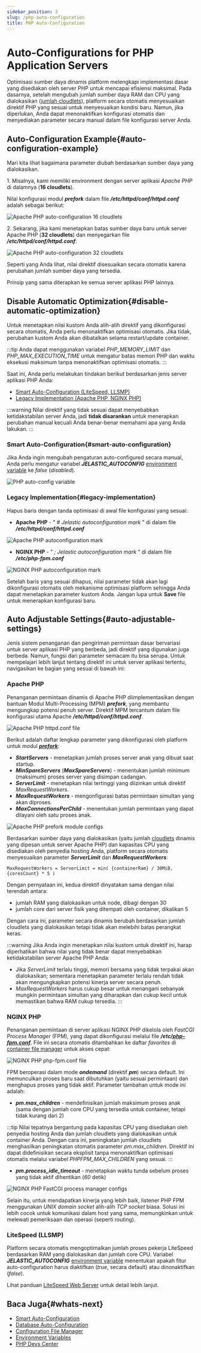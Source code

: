 ```yaml
---
sidebar_position: 3
slug: /php-auto-configuration
title: PHP Auto-Configuration
---
```

# Auto-Configurations for PHP Application Servers

Optimisasi sumber daya dinamis platform melengkapi implementasi dasar yang disediakan oleh server PHP untuk mencapai efisiensi maksimal. Pada dasarnya, setelah mengubah jumlah sumber daya RAM dan CPU yang dialokasikan ([jumlah cloudlets](https://docs.dewacloud.com/docs/cloudlet/)), platform secara otomatis menyesuaikan direktif PHP yang sesuai untuk menyesuaikan kondisi baru. Namun, jika diperlukan, Anda dapat menonaktifkan konfigurasi otomatis dan menyediakan parameter secara manual dalam file konfigurasi server Anda.

## Auto-Configuration Example{#auto-configuration-example}

Mari kita lihat bagaimana parameter diubah berdasarkan sumber daya yang dialokasikan.

1\. Misalnya, kami memiliki environment dengan server aplikasi _Apache PHP_ di dalamnya (**16 cloudlets**).

Nilai konfigurasi modul _**prefork**_ dalam file _**/etc/httpd/conf/httpd.conf**_ adalah sebagai berikut:

![Apache PHP auto-configuration 16 cloudlets](#)

2\. Sekarang, jika kami menetapkan batas sumber daya baru untuk server Apache PHP (**32 cloudlets**) dan menyegarkan file _**/etc/httpd/conf/httpd.conf**_:

![Apache PHP auto-configuration 32 cloudlets](#)

Seperti yang Anda lihat, nilai direktif disesuaikan secara otomatis karena perubahan jumlah sumber daya yang tersedia.

Prinsip yang sama diterapkan ke semua server aplikasi PHP lainnya.

## Disable Automatic Optimization{#disable-automatic-optimization}

Untuk menetapkan nilai kustom Anda alih-alih direktif yang dikonfigurasi secara otomatis, Anda perlu menonaktifkan optimisasi otomatis. Jika tidak, perubahan kustom Anda akan dibatalkan selama restart/update container.

:::tip
Anda dapat menggunakan variabel _PHP_MEMORY_LIMIT_ dan _PHP_MAX_EXECUTION_TIME_ untuk mengatur batas memori PHP dan waktu eksekusi maksimum tanpa menonaktifkan optimisasi otomatis.
:::

Saat ini, Anda perlu melakukan tindakan berikut berdasarkan jenis server aplikasi PHP Anda:

  * [Smart Auto-Configuration (LiteSpeed, LLSMP)](https://docs.dewacloud.com/docs/smart-auto-configuration)
  * [Legacy Implementation (Apache PHP, NGINX PHP)](https://docs.dewacloud.com/docs/legacy-implementation)

:::warning
Nilai direktif yang tidak sesuai dapat menyebabkan ketidakstabilan server Anda, jadi **tidak disarankan** untuk menerapkan perubahan manual kecuali Anda benar-benar memahami apa yang Anda lakukan.
:::

### Smart Auto-Configuration{#smart-auto-configuration}

Jika Anda ingin mengubah pengaturan auto-configured secara manual, Anda perlu mengatur variabel _**JELASTIC_AUTOCONFIG**_ [environment variable](https://docs.dewacloud.com/docs/container-variables/) ke _false_ (_disabled_).

![PHP auto-config variable](#)

### Legacy Implementation{#legacy-implementation}

Hapus baris dengan tanda optimisasi di awal file konfigurasi yang sesuai:

  * **Apache PHP** \- " _# Jelastic autoconfiguration mark_ " di dalam file _**/etc/httpd/conf/httpd.conf**_

![Apache PHP autoconfiguration mark](#)

  * **NGINX PHP** \- " _; Jelastic autoconfiguration mark_ " di dalam file _**/etc/php-fpm.conf**_

![NGINX PHP autoconfiguration mark](#)

Setelah baris yang sesuai dihapus, nilai parameter tidak akan lagi dikonfigurasi otomatis oleh mekanisme optimisasi platform sehingga Anda dapat menetapkan parameter kustom Anda. Jangan lupa untuk **Save** file untuk menerapkan konfigurasi baru.

## Auto Adjustable Settings{#auto-adjustable-settings}

Jenis sistem penanganan dan pengiriman permintaan dasar bervariasi untuk server aplikasi PHP yang berbeda, jadi direktif yang digunakan juga berbeda. Namun, fungsi dari parameter semacam itu bisa serupa. Untuk mempelajari lebih lanjut tentang direktif ini untuk server aplikasi tertentu, navigasikan ke bagian yang sesuai di bawah ini:

### Apache PHP

Penanganan permintaan dinamis di Apache PHP diimplementasikan dengan bantuan Modul Multi-Processing (MPM) _**prefork**_, yang membantu mengungkap potensi penuh server. Direktif MPM tercantum dalam file konfigurasi utama Apache _**/etc/httpd/conf/httpd.conf**_.

![Apache PHP httpd.conf file](#)

Berikut adalah daftar lengkap parameter yang dikonfigurasi oleh platform untuk modul _**[prefork](https://httpd.apache.org/docs/2.4/mod/prefork.html)**_:

  * _**StartServers**_ \- menetapkan jumlah proses server anak yang dibuat saat startup.
  * _**MinSpareServers**_ (_**MaxSpareServers**_) \- menentukan jumlah minimum (maksimum) proses server yang disimpan cadangan.
  * _**ServerLimit**_ \- menetapkan nilai tertinggi yang diizinkan untuk direktif _MaxRequestWorkers_.
  * _**MaxRequestWorkers**_ \- mengonfigurasi batas permintaan simultan yang akan diproses.
  * _**MaxConnectionsPerChild**_ \- menentukan jumlah permintaan yang dapat dilayani oleh satu proses anak.

![Apache PHP prefork module configs](#)

Berdasarkan sumber daya yang dialokasikan (yaitu jumlah [cloudlets](https://docs.dewacloud.com/docs/cloudlet/) dinamis yang dipesan untuk server Apache PHP) dan kapasitas CPU yang disediakan oleh penyedia hosting Anda, platform secara otomatis menyesuaikan parameter _**ServerLimit**_ dan _**MaxRequestWorkers**_:

```plaintext
MaxRequestWorkers = ServerLimit = min( {containerRam} / 30MiB, {coresCount} * 5 )
```

Dengan pernyataan ini, kedua direktif dinyatakan sama dengan nilai terendah antara:

  * jumlah RAM yang dialokasikan untuk node, dibagi dengan 30
  * jumlah core dari server fisik yang ditempati oleh container, dikalikan 5

Dengan cara ini, parameter secara dinamis berubah berdasarkan jumlah cloudlets yang dialokasikan tetapi tidak akan melebihi batas perangkat keras.

:::warning
Jika Anda ingin menetapkan nilai kustom untuk direktif ini, harap diperhatikan bahwa nilai yang tidak benar dapat menyebabkan ketidakstabilan server Apache PHP Anda:
  * Jika _ServerLimit_ terlalu tinggi, memori bersama yang tidak terpakai akan dialokasikan; sementara menetapkan parameter terlalu rendah tidak akan mengungkapkan potensi kinerja server secara penuh.
  * _MaxRequestWorkers_ harus cukup besar untuk menangani sebanyak mungkin permintaan simultan yang diharapkan dan cukup kecil untuk memastikan bahwa RAM cukup tersedia.
:::

### NGINX PHP

Penanganan permintaan di server aplikasi NGINX PHP dikelola oleh _FastCGI Process Manager_ (FPM), yang dapat dikonfigurasi melalui file _**/etc/[php-fpm.conf](http://php.net/manual/en/install.fpm.configuration.php)**_. File ini secara otomatis ditambahkan ke daftar _favorites_ di [container file manager](https://docs.dewacloud.com/docs/configuration-file-manager/) untuk akses cepat:

![NGINX PHP php-fpm.conf file](#)

FPM beroperasi dalam mode _**ondemand**_ (direktif _**pm**_) secara default. Ini memunculkan proses baru saat dibutuhkan (yaitu sesuai permintaan) dan menghapus proses yang tidak aktif. Parameter tambahan untuk mode ini adalah:

  * _**pm.max_children**_ \- mendefinisikan jumlah maksimum proses anak (sama dengan jumlah core CPU yang tersedia untuk container, tetapi tidak kurang dari 2)

:::tip
Nilai tepatnya bergantung pada kapasitas CPU yang disediakan oleh penyedia hosting Anda dan jumlah cloudlets yang dialokasikan untuk container Anda. Dengan cara ini, peningkatan jumlah cloudlets menghasilkan peningkatan otomatis parameter _pm.max_children_. Direktif ini dapat didefinisikan secara eksplisit tanpa menonaktifkan optimisasi otomatis melalui variabel _PHPFPM_MAX_CHILDREN_ yang sesuai.
:::

  * _**pm.process_idle_timeout**_ \- menetapkan waktu tunda sebelum proses yang tidak aktif dihentikan (_60_ detik)

![NGINX PHP FastCGI process manager configs](#)

Selain itu, untuk mendapatkan kinerja yang lebih baik, listener PHP FPM menggunakan _UNIX domain socket_ alih-alih _TCP socket_ biasa. Solusi ini lebih cocok untuk komunikasi dalam host yang sama, memungkinkan untuk melewati pemeriksaan dan operasi (seperti routing).

### LiteSpeed (LLSMP)

Platform secara otomatis mengoptimalkan jumlah proses pekerja LiteSpeed berdasarkan RAM yang dialokasikan dan jumlah core CPU. Variabel _**JELASTIC_AUTOCONFIG**_ [environment variable](https://docs.dewacloud.com/docs/environment-variables/) menentukan apakah fitur auto-configuration harus diaktifkan (_true_, secara default) atau dinonaktifkan (_false_).

Lihat panduan [LiteSpeed Web Server](https://docs.dewacloud.com/docs/litespeed-web-server/) untuk detail lebih lanjut.

## Baca Juga{#whats-next}

  * [Smart Auto-Configuration](https://docs.dewacloud.com/docs/auto-configuration/)
  * [Database Auto-Configuration](https://docs.dewacloud.com/docs/database-auto-configuration/)
  * [Configuration File Manager](https://docs.dewacloud.com/docs/configuration-file-manager/)
  * [Environment Variables](https://docs.dewacloud.com/docs/environment-variables/)
  * [PHP Devs Center](https://docs.dewacloud.com/docs/php-center/)
